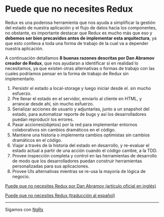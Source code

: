 # Puede que no necesites Redux

Redux es una poderosa herramienta que nos ayuda a simplificar la gestión del estado de nuestra aplicación y el flujo de datos hacia los componentes, no obstante, es importante destacar que Redux es mucho más que eso y **debemos ser bien precavidos antes de implementar esta arquitectura**, ya que esto conlleva a toda una forma de trabajo de la cual va a depender nuestra aplicación.

A continuación detallamos **8 buenas razones descritas por Dan Abramov creador de Redux**, que nos ayudaran a identificar si en realidad lo necesitamos, ya que existen otras alternativas o formas de trabajo con las cuales podríamos pensar en la forma de trabajo de Redux sin implementarlo.

1. Persistir el estado a local-storage y luego iniciar desde el. sin mucho esfuerzo.
2. Pre llenar el estado en el servidor, enviarlo al cliente en HTML, y arrancar desde ahí, sin mucho esfuerzo.
3. Serializar acciones de usuario y adjuntarlas, junto a un snapshot del estado, para automatizar reporte de bugs y así los desarrolladores puedan reproducir los errores.
4. Pasar acciones(objetos) por la red para implementar entornos colaborativos sin cambios dramáticos en el código.
5. Mantiene una historia o implementa cambios optimistas sin cambios dramáticos en el código.
6. Viajar a través de la historia del estado en desarrollo, y re-evaluar el estado actual a partir de una acción cuando el código cambie, a la TDD.
7. Provee inspección completa y control en las herramientas de desarrollo de modo que los desarrolladores puedan construir herramientas personalizadas para sus aplicaciones.
8. Provee UIs alternativas mientras se re-usa la mayoría de lógica de negocio.

[Puede que no necesites Redux por Dan Abramov (artículo oficial en inglés)](https://medium.com/@dan_abramov/you-might-not-need-redux-be46360cf367)

[Puede que no necesites Redux (traducción al español)](https://medium.com/monoku/puede-que-no-necesites-redux-28d1bbfec1de)

---

Sigamos con [NgRx](../4-ngrx/4-1-sobre-ngrx.md)

